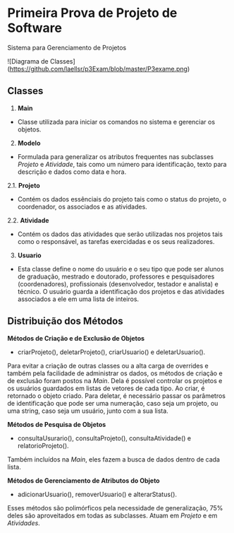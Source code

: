 # Primeira Prova de Projeto de Software
Sistema para Gerenciamento de Projetos

![Diagrama de Classes]
(https://github.com/laellsr/p3Exam/blob/master/P3exame.png)

## Classes

1. **Main**
- Classe utilizada para iniciar os comandos no sistema e gerenciar os objetos.

2. **Modelo**
- Formulada para generalizar os atributos frequentes nas subclasses *Projeto* e *Atividade*, tais como um número para identificação, texto para descrição e dados como data e hora.

2.1. **Projeto**
- Contém os dados essênciais do projeto tais como o status do projeto, o coordenador, os associados e as atividades.

2.2. **Atividade**
- Contém os dados das atividades que serão utilizadas nos projetos tais como o responsável, as tarefas exercidadas e os seus realizadores.

3. **Usuario**
- Esta classe define o nome do usuário e o seu tipo que pode ser alunos de graduação, mestrado e doutorado, professores e pesquisadores (coordenadores), profissionais (desenvolvedor, testador e analista) e técnico. O usuário guarda a identificação dos projetos e das atividades associados a ele em uma lista de inteiros.

## Distribuição dos Métodos

**Métodos de Criação e de Exclusão de Objetos**

- criarProjeto(), deletarProjeto(), criarUsuario() e deletarUsuario().

Para evitar a criação de outras classes ou a alta carga de overrides e também pela facilidade de administrar os dados, os métodos de criação e de exclusão foram postos na *Main*. Dela é possível controlar os projetos e os usuários guardados em listas de vetores de cada tipo. Ao criar, é retornado o objeto criado. Para deletar, é necessário passar os parâmetros de identificação que pode ser uma numeração, caso seja um projeto, ou uma string, caso seja um usuário, junto com a sua lista.

**Métodos de Pesquisa de Objetos**

- consultaUsurario(), consultaProjeto(), consultaAtividade() e relatorioProjeto().

Também incluídos na *Main*, eles fazem a busca de dados dentro de cada lista.

**Métodos de Gerenciamento de Atributos do Objeto**

- adicionarUsuario(), removerUsuario() e alterarStatus().

Esses métodos são polimórficos pela necessidade de generalização, 75% deles são aproveitados em todas as subclasses. Atuam em *Projeto* e em *Atividades*.

